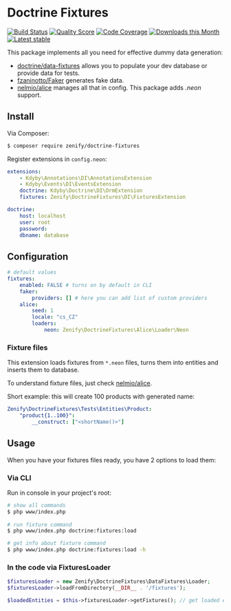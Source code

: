 # Doctrine Fixtures

[![Build Status](https://img.shields.io/travis/Zenify/DoctrineFixtures.svg?style=flat-square)](https://travis-ci.org/Zenify/DoctrineFixtures)
[![Quality Score](https://img.shields.io/scrutinizer/g/Zenify/DoctrineFixtures.svg?style=flat-square)](https://scrutinizer-ci.com/g/Zenify/DoctrineFixtures)
[![Code Coverage](https://img.shields.io/scrutinizer/coverage/g/Zenify/DoctrineFixtures.svg?style=flat-square)](https://scrutinizer-ci.com/g/Zenify/DoctrineFixtures)
[![Downloads this Month](https://img.shields.io/packagist/dm/zenify/doctrine-fixtures.svg?style=flat-square)](https://packagist.org/packages/zenify/doctrine-fixtures)
[![Latest stable](https://img.shields.io/packagist/v/zenify/doctrine-fixtures.svg?style=flat-square)](https://packagist.org/packages/zenify/doctrine-fixtures)


This package implements all you need for effective dummy data generation:

- [doctrine/data-fixtures](https://github.com/doctrine/data-fixtures) allows you to populate your dev database or provide data for tests.
- [fzaninotto/Faker](https://github.com/fzaninotto/Faker) generates fake data.
- [nelmio/alice](https://github.com/nelmio/alice) manages all that in config. This package adds *.neon* support.


## Install

Via Composer:

```sh
$ composer require zenify/doctrine-fixtures
```

Register extensions in `config.neon`:

```yaml
extensions:
    - Kdyby\Annotations\DI\AnnotationsExtension
    - Kdyby\Events\DI\EventsExtension
    doctrine: Kdyby\Doctrine\DI\OrmExtension
	fixtures: Zenify\DoctrineFixtures\DI\FixturesExtension

doctrine:
    host: localhost
    user: root
    password: 
    dbname: database
```


## Configuration

```yaml
# default values
fixtures:
	enabled: FALSE # turns on by default in CLI
	faker:
		providers: [] # here you can add list of custom providers
	alice:
		seed: 1
		locale: "cs_CZ"
		loaders:
			neon: Zenify\DoctrineFixtures\Alice\Loader\Neon
```


### Fixture files 

This extension loads fixtures from `*.neon` files, turns them into entities and inserts them to database.

To understand fixture files, just check [nelmio/alice](https://github.com/nelmio/alice).

Short example: this will create 100 products with generated name:

```yaml
Zenify\DoctrineFixtures\Tests\Entities\Product:
	"product{1..100}":
		__construct: ["<shortName()>"]
```


## Usage

When you have your fixtures files ready, you have 2 options to load them:

### Via CLI

Run in console in your project's root:

```sh
# show all commands
$ php www/index.php
 
# run fixture command 
$ php www/index.php doctrine:fixtures:load 

# get info about fixture command 
$ php www/index.php doctrine:fixtures:load -h 
```

### In the code via FixturesLoader 

```php
$fixturesLoader = new Zenify\DoctrineFixtures\DataFixtures\Loader;
$fixturesLoader->loadFromDirectory(__DIR__ . '/fixtures');

$loadedEntities = $this->fixturesLoader->getFixtures(); // get loaded entities
```
